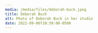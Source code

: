 ```yaml
---
media: /media/files/deborah-buck.jpeg
title: Deborah Buck
alt: Photo of Deborah Buck in her studio
date: 2022-09-06T10:59:00-0500
---
```

